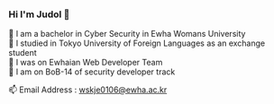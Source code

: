 ### Hi I'm Judol 👋

<p>
🏫 I am a bachelor in Cyber Security in Ewha Womans University</br>
🏫 I studied in Tokyo University of Foreign Languages as an exchange student</br>
🔭 I was on Ewhaian Web Developer Team</br>
🔭 I am on BoB-14 of security developer track</br>
</p>
  
📫 Email Address : wskje0106@ewha.ac.kr</br>

<!-- [Anurag's GitHub stats](https://github-readme-stats.vercel.app/api?username=KimJudol&show_icons=true&theme=radical)


